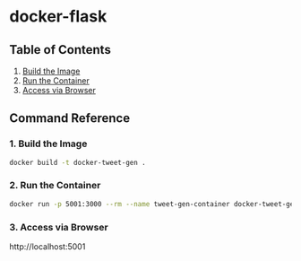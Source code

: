 # docker-flask

<!-- omit in toc -->
## Table of Contents

1. [Build the Image](#build-the-image)
1. [Run the Container](#build-the-container)
1. [Access via Browser](#access-via-browsers)

## Command Reference

### 1. Build the Image

```bash
docker build -t docker-tweet-gen .
```

### 2. Run the Container

```bash
docker run -p 5001:3000 --rm --name tweet-gen-container docker-tweet-gen
```

### 3. Access via Browser

http://localhost:5001